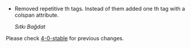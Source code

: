*   Removed repetitive th tags. Instead of them added one th tag with a colspan attribute.

    *Sıtkı Bağdat*

Please check [4-0-stable](https://github.com/rails/rails/blob/4-0-stable/guides/CHANGELOG.md) for previous changes.
